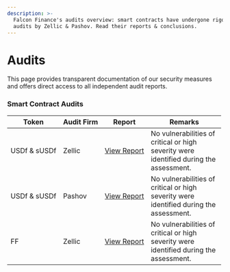 ```yaml
---
description: >-
  Falcon Finance's audits overview: smart contracts have undergone rigorous
  audits by Zellic & Pashov. Read their reports & conclusions.
---
```


# Audits

This page provides transparent documentation of our security measures and offers direct access to all independent audit reports.

### Smart Contract Audits

<table><thead><tr><th>Token</th><th>Audit Firm</th><th>Report</th><th width="156.2265625">Remarks</th></tr></thead><tbody><tr><td>USDf &#x26; sUSDf</td><td>Zellic</td><td><a href="https://files.gitbook.com/v0/b/gitbook-x-prod.appspot.com/o/spaces%2FmRfqjzWAD6asMoqA8yG5%2Fuploads%2FdGS5gS3aRg3IbmdVoLq0%2FFalcon%20Finance%20-%20Zellic%20Audit%20Report%20(1).pdf?alt=media&#x26;token=e883a67b-9f44-4587-9088-b64482ca4033">View Report</a></td><td>No vulnerabilities of critical or high severity were identified during the assessment.</td></tr><tr><td>USDf &#x26; sUSDf</td><td>Pashov</td><td><a href="https://files.gitbook.com/v0/b/gitbook-x-prod.appspot.com/o/spaces%2FmRfqjzWAD6asMoqA8yG5%2Fuploads%2FM3kB8g0TJ84fBjjTO0uU%2FFalcon-security-review_2025-02-17%20(1).pdf?alt=media&#x26;token=04aabf8d-f7f0-459d-b8d8-5dc8db4c521d">View Report</a></td><td>No vulnerabilities of critical or high severity were identified during the assessment.</td></tr><tr><td>FF</td><td>Zellic</td><td><a href="https://files.gitbook.com/v0/b/gitbook-x-prod.appspot.com/o/spaces%2FmRfqjzWAD6asMoqA8yG5%2Fuploads%2FEYu99VNf3cmaMs2u0yR2%2FFalcon%20Finance%20FF%20-%20Zellic%20Audit%20Report.pdf?alt=media&#x26;token=c02e405d-f5b8-4730-bb0e-7a4f87b54e99">View Report </a></td><td>No vulnerabilities of critical or high severity were identified during the assessment.</td></tr></tbody></table>


